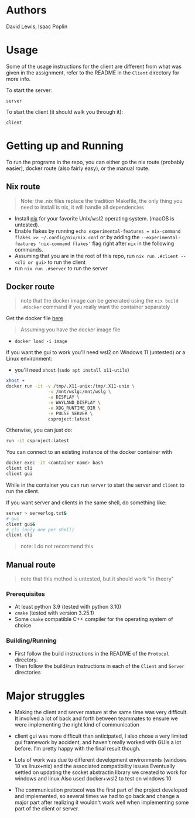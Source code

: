 # Authors

David Lewis, Isaac Poplin

# Usage

Some of the usage instructions for the client are different from
what was given in the assignment, refer to the README in the `Client` directory for more info.

To start the server:

```
server
```

To start the client (it should walk you through it):

```
client
```

# Getting up and Running

To run the programs in the repo, you can either go the nix route (probably easier), docker route (also fairly easy), or the manual route.

## Nix route

> Note: the .nix files replace the tradition Makefile, the only thing you need to install is nix, it will handle all dependencies

- Install [nix](https://nixos.org/download.html#nix-install-linux) for your favorite
  Unix/wsl2 operating system. (macOS is untested).
- Enable flakes by running `echo experimental-features = nix-command flakes >> ~/.config/nix/nix.conf` or
  by adding the `--experimental-features 'nix-command flakes'` flag right after `nix` in the following commands.
- Assuming that you are in the root of this repo, run `nix run .#client -- <cli or gui>` to run the client
- run `nix run .#server` to run the server

## Docker route

> note that the docker image can be generated using the `nix build .#docker` command if you really want the container separately

Get the docker file [here](https://github.com/Scotty1701/CS4065_Project2/releases/download/v1.0.0/project)

> Assuming you have the docker image file

- `docker load -i image`

If you want the gui to work you'll need wsl2 on Windows 11 (untested) or a Linux environment:

- you'll need `xhost` (`sudo apt install x11-utils`)

```bash
xhost +
docker run -it -v /tmp/.X11-unix:/tmp/.X11-unix \
                -v /mnt/wslg:/mnt/wslg \
                -e DISPLAY \
                -e WAYLAND_DISPLAY \
                -e XDG_RUNTIME_DIR \
                -e PULSE_SERVER \
                csproject:latest
```

Otherwise, you can just do:

```bash
run -it csproject:latest
```

You can connect to an existing instance of the docker container with

```bash
docker exec -it <container name> bash
client cli
client gui
```

While in the container you can run `server` to start the server and `client` to run the client.

If you want server and clients in the same shell, do something like:

```bash
server > serverlog.txt&
# gui
client gui&
# cli (only one per shell)
client cli
```

> note: I do not recommend this

## Manual route

> note that this method is untested, but it should work "in theory"

### Prerequisites

- At least python 3.9 (tested with python 3.10)
- `cmake` (tested with version 3.25.1)
- Some `cmake` compatible C++ compiler for the operating system of choice

### Building/Running

- First follow the build instructions in the README of the `Protocol` directory.
- Then follow the build/run instructions in each of the `Client` and `Server` directories

# Major struggles

- Making the client and server mature at the same time was very difficult.
  It involved a lot of back and forth between teammates to ensure we were implementing the right kind of communication

- client gui was more difficult than anticipated,
  I also chose a very limited gui framework by accident,
  and haven't really worked with GUIs a lot before. I'm pretty happy with the final result though.

- Lots of work was due to different development environments (windows 10 vs linux+nix) and the associated compatibility issues
  Eventually settled on updating the socket abstractin library we created to work for windows and linux
  Also used docker+wsl2 to test on windows 10

- The communication protocol was the first part of the project developed and implemented, so several times we had to go back
  and change a major part after realizing it wouldn't work well when implementing some part of the client or server.
